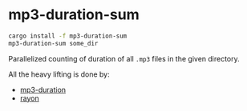# mp3-duration-sum

```bash
cargo install -f mp3-duration-sum
mp3-duration-sum some_dir
```

Parallelized counting of duration of all `.mp3` files in the given directory.

All the heavy lifting is done by:
- [mp3-duration](https://github.com/agersant/mp3-duration)
- [rayon](https://github.com/rayon-rs/rayon)
